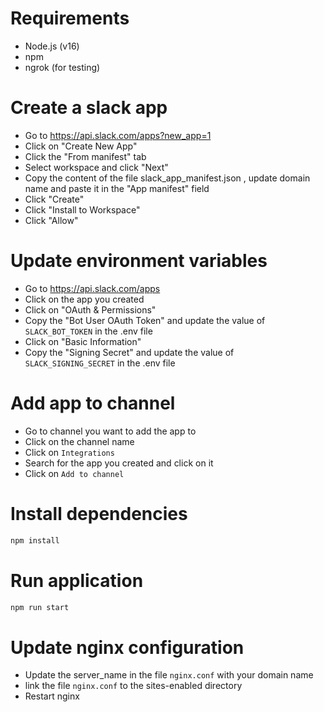 # Requirements
- Node.js (v16)
- npm
- ngrok (for testing)

# Create a slack app

- Go to https://api.slack.com/apps?new_app=1
- Click on "Create New App"
- Click the "From manifest" tab
- Select workspace and click "Next"
- Copy the content of the file slack_app_manifest.json , update domain name and paste it in the "App manifest" field
- Click "Create" 
- Click "Install to Workspace"
- Click "Allow"

# Update environment variables

- Go to https://api.slack.com/apps
- Click on the app you created
- Click on "OAuth & Permissions"
- Copy the "Bot User OAuth Token" and update the value of `SLACK_BOT_TOKEN` in the .env file
- Click on "Basic Information"
- Copy the "Signing Secret" and update the value of `SLACK_SIGNING_SECRET` in the .env file

# Add app to channel 

- Go to channel you want to add the app to
- Click on the channel name
- Click on `Integrations`
- Search for the app you created and click on it
- Click on `Add to channel`




# Install dependencies
```bash
npm install
```

# Run application
```bash 
npm run start
```

# Update nginx configuration

- Update the server_name in the file `nginx.conf` with your domain name
- link the file `nginx.conf` to the sites-enabled directory
- Restart nginx




